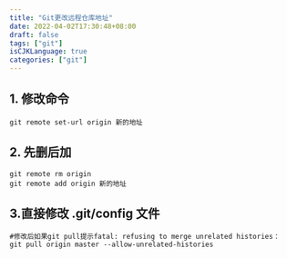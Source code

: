 ```yaml
---
title: "Git更改远程仓库地址"
date: 2022-04-02T17:30:48+08:00
draft: false
tags: ["git"]
isCJKLanguage: true
categories: ["git"]
---
```


## 1. 修改命令

```shell
git remote set-url origin 新的地址
```

## 2. 先删后加

```shell
git remote rm origin
git remote add origin 新的地址
```

## 3.直接修改    **.git/config**    文件

```shell
#修改后如果git pull提示fatal: refusing to merge unrelated histories：
git pull origin master --allow-unrelated-histories
```
